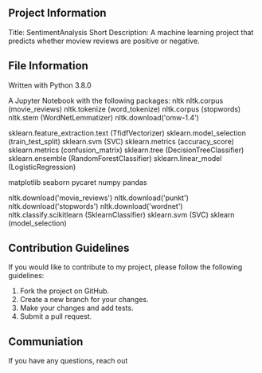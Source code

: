 ## Project Information
Title: SentimentAnalysis
Short Description: A machine learning project that predicts whether moview reviews are positive or negative.

## File Information
Written with Python 3.8.0

A Jupyter Notebook with the following packages:
nltk
nltk.corpus (movie_reviews)
nltk.tokenize (word_tokenize)
nltk.corpus (stopwords)
nltk.stem (WordNetLemmatizer)
nltk.download('omw-1.4')

sklearn.feature_extraction.text (TfidfVectorizer)
sklearn.model_selection (train_test_split)
sklearn.svm (SVC)
sklearn.metrics (accuracy_score)
sklearn.metrics (confusion_matrix)
sklearn.tree (DecisionTreeClassifier)
sklearn.ensemble (RandomForestClassifier)
sklearn.linear_model (LogisticRegression)

matplotlib
seaborn
pycaret
numpy
pandas

nltk.download('movie_reviews')
nltk.download('punkt')
nltk.download('stopwords')
nltk.download('wordnet')
nltk.classify.scikitlearn (SklearnClassifier)
sklearn.svm (SVC)
sklearn (model_selection)

## Contribution Guidelines

If you would like to contribute to my project, please follow the following guidelines:

1. Fork the project on GitHub.
2. Create a new branch for your changes.
3. Make your changes and add tests.
4. Submit a pull request.

## Communiation

If you have any questions, reach out

